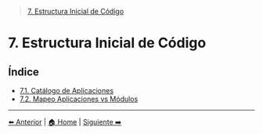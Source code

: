 > [7. Estructura Inicial de Código](7.md)

# 7. Estructura Inicial de Código

## Índice
- [7.1. Catálogo de Aplicaciones](7.1/7.1.md)
- [7.2. Mapeo Aplicaciones vs Módulos](7.2/7.2.md)

---

[⬅️ Anterior](../6/6.md) | [🏠 Home](../README.md) | [Siguiente ➡️](7.1/7.1.md)
